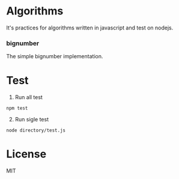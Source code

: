 # Algorithms
It's practices for algorithms written in javascript and test on nodejs.

### bignumber
The simple bignumber implementation.

# Test
1. Run all test
```
npm test
```

2. Run sigle test
```
node directory/test.js
```

# License
MIT